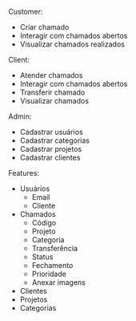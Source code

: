 Customer:
- Criar chamado
- Interagir com chamados abertos
- Visualizar chamados realizados

Client:
- Atender chamados
- Interagir com chamados abertos
- Transferir chamado
- Visualizar chamados


Admin:
- Cadastrar usuários
- Cadastrar categorias
- Cadastrar projetos
- Cadastrar clientes

Features:
- Usuários
	- Email
	- Cliente
- Chamados
	- Código
	- Projeto
	- Categoria
	- Transferência
	- Status
	- Fechamento
	- Prioridade
	- Anexar imagens
- Clientes
- Projetos
- Categorias